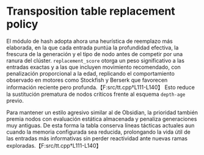 # Transposition table replacement policy

El módulo de hash adopta ahora una heurística de reemplazo más elaborada, en la que cada entrada
puntúa la profundidad efectiva, la frescura de la generación y el tipo de nodo antes de competir por
una ranura del clúster. `replacement_score` otorga un peso significativo a las entradas exactas y a
las que incluyen movimiento recomendado, con penalización proporcional a la edad, replicando el
comportamiento observado en motores como Stockfish y Berserk que favorecen información reciente pero
profunda.【F:src/tt.cpp†L111-L140】 Esto reduce la sustitución prematura de nodos críticos frente al
esquema `depth-age` previo.

Para mantener un estilo agresivo similar al de Obsidian, la prioridad también premia nodos con
evaluación estática almacenada y penaliza generaciones muy antiguas. De esta forma la tabla conserva
líneas tácticas actuales aun cuando la memoria configurada sea reducida, prolongando la vida útil de
las entradas más informativas sin perder reactividad ante nuevas ramas exploradas.【F:src/tt.cpp†L111-L140】

